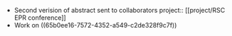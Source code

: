 - Second verision of abstract sent to collaborators
  project:: [[project/RSC EPR conference]]
- Work on ((65b0ee16-7572-4352-a549-c2de328f9c7f))